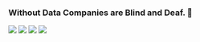 ### Without Data Companies are Blind and Deaf. 👋
 
[![](https://img.shields.io/badge/LinkedIn-ravinakulan-blue?logo=Linkedin&logoColor=blue&labelColor=black)](https://www.linkedin.com/in/ravi-nakulan-data-analyst/)
[![](https://img.shields.io/badge/Slideshare-ravinakulan-yellow?logo=Slideshare&labelColor=black)](https://www.slideshare.net/ravinakulan)
[![](https://img.shields.io/badge/Gmail-ravi.nakulan@gmail.com-red?logo=Gmail&logoColor=Red&labelColor=black)](mailto:ravi.nakulan@gmail.com)
[![](https://img.shields.io/badge/YouTube-ravinakulan-red?logo=YouTube&labelColor=black)](https://youtu.be/xVa_0X4P3Ek)
